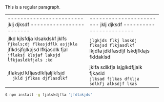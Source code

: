This is a regular paragraph.

<table>
    <tr>
        <td>------------------------ jklj djksdf ------------------------</td>
        <td>------------------------ jklj djksdf ------------------------</td>
    </tr>
    <tr>
        <td>
            jlkd kjlsfdja klsakdskf jklfs<br />
            <code>fjkals;dj flkasjdflk asjjkla</code><br />
            jflkdsjfglkajsd lfkjasdlk fjal<br />
            <code>jflaksj klsjaf laksjd lfkjasldkfjals ;kd</code>
        </td>
        <td>
            <code>jlgkjds flkj laskdj flkajsd flkjasdlkf</code><br />
            lkjdfa jdklfasdljf lskdjfklajs fkldaklsd
        </td>
    </tr>
    <tr>
        <td>
            jflaksjd kfljasdlkfjaljlkfsjd<br />
            <code>  jkld jflkas djflasdlkf</code>
        </td>
        <td>
            jklfa sdlkfja lsjglkdfjjalk fjkasld<br />
            <code>jlksad fjlkas dfklja sdlkfj alksdjf lkas</code>
        </td>
    </tr>
</table>

```bash
$ npm install -g fjalskdjfla "jfdlakjds"
```
